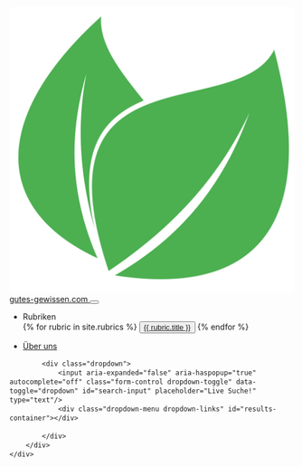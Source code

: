 <nav class="navbar navbar-expand-lg navbar-light bg-light">
    <div class="container">
        <a aria-expanded="false" aria-haspopup="false" class="navbar-brand" href="/">
            <img alt="gutes-gewissen.com logo" class="logo" src="/assets/images/logo_v1_alpha.png" }}/>
            gutes-gewissen.com
        </a>
        <button aria-controls="navbarSupportedContent" aria-expanded="false" aria-label="Toggle navigation" class="navbar-toggler" data-target="#navbarSupportedContent" data-toggle="collapse" type="button">
            <span class="navbar-toggler-icon"></span>
        </button>
        <div class="collapse navbar-collapse" id="navbarSupportedContent">
            <ul class="navbar-nav mr-auto">
                <li class="nav-item dropdown dropdown-links">
                    <a aria-expanded="false" aria-haspopup="true" class="nav-link dropdown-toggle" data-toggle="dropdown" id="navbarDropdown" role="button">
                        Rubriken
                    </a>
                    <div aria-labelledby="navbarDropdown" class="dropdown-menu">
                        {% for rubric in site.rubrics %}
                            <button class="dropdown-item" href="#" type="button">
                                <a href="{{ rubric.url }}">{{ rubric.title }}</a>
                            </button>
                        {% endfor %}
                    </div>
                </li>
            </ul>
            <ul class="navbar-nav">
                <li>
                    <a href="/ueber-uns" class="nav-link" role="button">
                        Über uns
                    </a>
                </li>
            </ul>
            
            <div class="dropdown">
                <input aria-expanded="false" aria-haspopup="true" autocomplete="off" class="form-control dropdown-toggle" data-toggle="dropdown" id="search-input" placeholder="Live Suche!" type="text"/>
                <div class="dropdown-menu dropdown-links" id="results-container"></div>

            </div>
        </div>
    </div>
</nav>

<!-- Script pointing to search-script.js -->
<script src="/assets/js/simple-jekyll-search.min.js" type="text/javascript"></script>

<!-- Configuration -->
<script>
  SimpleJekyllSearch({
    searchInput: document.getElementById('search-input'),
    resultsContainer: document.getElementById('results-container'),
    json: '/search.json',
    searchResultTemplate: '<div class="dropdown-item m-2"><img class="search-result-img" src="{{site.image}}{image}"/><a class="ml-2" href="{{ site.url }}{url}">{title}</a></div>'
  });
</script>
